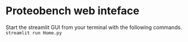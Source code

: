 # Proteobench web inteface 

Start the streamlit GUI from your terminal with the following commands. 
`
streamlit run Home.py
`
